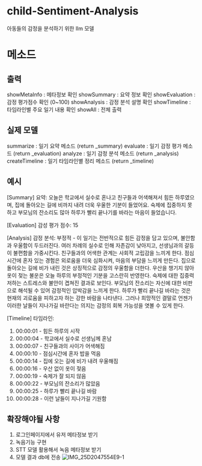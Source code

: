 # child-Sentiment-Analysis
아동들의 감정을 분석하기 위한 llm 모델 

# 메소드 
## 출력
showMetaInfo : 메타정보 확인 
showSummary : 요약 정보 확인 
showEvaluation : 감정 평가점수 확인 (0~100)
showAnalysis : 감정 분석 설명 확인
showTimeline : 타임라인별 주요 일기 내용 확인
showAll : 전체 출력

## 실제 모델 
summarize : 일기 요약 메소드 (return _summary)
evaluate : 일기 감정 평가 메소드 (return _evaluation)
analyze : 일기 감정 분석 메소드 (return _analysis)
createTimeline : 일기 타임라인별 정리 메소드 (return _timeline)

## 예시
[Summary]
요약: 오늘은 학교에서 실수로 혼나고 친구들과 어색해져서 힘든 하루였으며, 집에 돌아오는 길에 비까지 내려 더욱 우울한 기분이 들었어요. 숙제에 집중하지 못하고 부모님의 잔소리도 많아 하루가 빨리 끝나기를 바라는 마음이 들었습니다.

[Evaluation]
감성 평가 점수: 15

[Analysis]
감정 분석: 부정적 - 이 일기는 전반적으로 힘든 감정을 담고 있으며, 불안함과 우울함이 두드러진다. 여러 차례의 실수로 인해 자존감이 낮아지고, 선생님과의 갈등이 불편함을 가중시킨다. 친구들과의 어색한 관계는 사회적 고립감을 느끼게 한다. 점심시간에 혼자 있는 경험은 외로움을 더욱 심화시켜, 마음의 부담을 느끼게 만든다. 집으로 돌아오는 길에 비가 내린 것은 상징적으로 감정의 우울함을 더한다. 우산을 챙기지 않아 옷이 젖는 불운은 오늘 하루의 부정적인 기분을 고스란히 반영한다. 숙제에 대한 집중력 저하는 스트레스와 불안이 겹쳐진 결과로 보인다. 부모님의 잔소리는 자신에 대한 비판으로 해석될 수 있어 감정적인 압박감을 느끼게 한다. 하루가 빨리 끝나길 바라는 것은 현재의 괴로움을 피하고자 하는 강한 바람을 나타낸다. 그러나 희망적인 결말로 언젠가 이러한 날들이 지나가길 바란다는 의지는 감정의 회복 가능성을 엿볼 수 있게 한다.

[Timeline]
타임라인:
1. 00:00:01 - 힘든 하루의 시작
2. 00:00:04 - 학교에서 실수로 선생님께 혼남
3. 00:00:07 - 친구들과의 사이가 어색해짐
4. 00:00:10 - 점심시간에 혼자 밥을 먹음
5. 00:00:14 - 집에 오는 길에 비가 내려 우울해짐
6. 00:00:16 - 우산 없이 옷이 젖음
7. 00:00:19 - 숙제가 잘 되지 않음
8. 00:00:22 - 부모님의 잔소리가 많았음
9. 00:00:25 - 하루가 빨리 끝나길 바람
10. 00:00:28 - 이런 날들이 지나가길 기원함


## 확장해야될 사항 

1. 로그인페이지에서 유저 메타정보 받기 
2. 녹음기능 구현
3. STT 모델 활용해서 녹음 메타정보 받기 
4. 모델 결과 db에 전송
![IMG_25D2047554E9-1](https://github.com/user-attachments/assets/c484dd8a-894d-4ee9-9955-52efcfb0e898)

